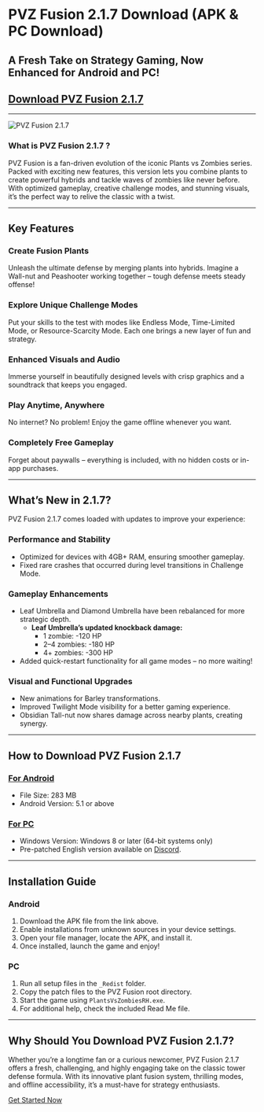 # PVZ Fusion 2.1.7 Download (APK & PC Download)
## A Fresh Take on Strategy Gaming, Now Enhanced for Android and PC!  

## [Download PVZ Fusion 2.1.7](https://pvzfusion.io/pvz-fusion-2-1-7-download?utm=github)  

---

![PVZ Fusion 2.1.7](https://pvzfusion.io/images/pvz-fusion-cover-1.webp)

### What is PVZ Fusion 2.1.7 ?  
PVZ Fusion is a fan-driven evolution of the iconic Plants vs Zombies series. Packed with exciting new features, this version lets you combine plants to create powerful hybrids and tackle waves of zombies like never before. With optimized gameplay, creative challenge modes, and stunning visuals, it’s the perfect way to relive the classic with a twist.

---

## Key Features  
### Create Fusion Plants  
Unleash the ultimate defense by merging plants into hybrids. Imagine a Wall-nut and Peashooter working together – tough defense meets steady offense!  

### Explore Unique Challenge Modes  
Put your skills to the test with modes like Endless Mode, Time-Limited Mode, or Resource-Scarcity Mode. Each one brings a new layer of fun and strategy.  

### Enhanced Visuals and Audio  
Immerse yourself in beautifully designed levels with crisp graphics and a soundtrack that keeps you engaged.  

### Play Anytime, Anywhere  
No internet? No problem! Enjoy the game offline whenever you want.  

### Completely Free Gameplay  
Forget about paywalls – everything is included, with no hidden costs or in-app purchases.  

---

## What’s New in 2.1.7?  
PVZ Fusion 2.1.7 comes loaded with updates to improve your experience:  

### Performance and Stability  
- Optimized for devices with 4GB+ RAM, ensuring smoother gameplay.  
- Fixed rare crashes that occurred during level transitions in Challenge Mode.  

### Gameplay Enhancements  
- Leaf Umbrella and Diamond Umbrella have been rebalanced for more strategic depth.  
  - **Leaf Umbrella’s updated knockback damage:**  
    - 1 zombie: -120 HP  
    - 2–4 zombies: -180 HP  
    - 4+ zombies: -300 HP  
- Added quick-restart functionality for all game modes – no more waiting!  

### Visual and Functional Upgrades  
- New animations for Barley transformations.  
- Improved Twilight Mode visibility for a better gaming experience.  
- Obsidian Tall-nut now shares damage across nearby plants, creating synergy.  

---

## How to Download PVZ Fusion 2.1.7  
### [For Android](https://pvzfusion.io/pvz-fusion-2-1-7-download)  
- File Size: 283 MB  
- Android Version: 5.1 or above  

### [For PC](https://pvzfusion.io/pvz-fusion-2-1-7-download)
- Windows Version: Windows 8 or later (64-bit systems only)  
- Pre-patched English version available on [Discord](https://pvzfusion.io/pvz-fusion-fans-official-discord).  

---

## Installation Guide  
### Android  
1. Download the APK file from the link above.  
2. Enable installations from unknown sources in your device settings.  
3. Open your file manager, locate the APK, and install it.  
4. Once installed, launch the game and enjoy!  

### PC  
1. Run all setup files in the `_Redist` folder.  
2. Copy the patch files to the PVZ Fusion root directory.  
3. Start the game using `PlantsVsZombiesRH.exe`.  
4. For additional help, check the included Read Me file.  

---

## Why Should You Download PVZ Fusion 2.1.7?  
Whether you’re a longtime fan or a curious newcomer, PVZ Fusion 2.1.7 offers a fresh, challenging, and highly engaging take on the classic tower defense formula. With its innovative plant fusion system, thrilling modes, and offline accessibility, it’s a must-have for strategy enthusiasts.  

[Get Started Now](https://pvzfusion.io/pvz-fusion-2-1-7-download?utm=github)  
